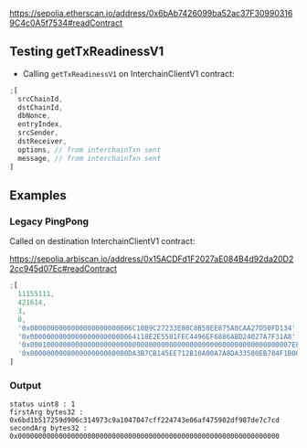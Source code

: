 https://sepolia.etherscan.io/address/0x6bAb7426099ba52ac37F309903169C4c0A5f7534#readContract

## Testing getTxReadinessV1

- Calling `getTxReadinessV1` on InterchainClientV1 contract:

```ts
;[
  srcChainId,
  dstChainId,
  dbNonce,
  entryIndex,
  srcSender,
  dstReceiver,
  options, // from interchainTxn sent
  message, // from interchainTxn sent
]
```

## Examples

### Legacy PingPong

Called on destination InterchainClientV1 contract:

https://sepolia.arbiscan.io/address/0x15ACDFd1F2027aE084B4d92da20D22cc945d07Ec#readContract

```ts
;[
  11155111,
  421614,
  3,
  0,
  '0x0000000000000000000000006C10B9C27233E80C8B58EE875A0CAA27D50FD134',
  '0x00000000000000000000000064118E2E5581FEC4496EF6886ABD24027A7F31A8',
  '0x0001000000000000000000000000000000000000000000000000000000000007EF400000000000000000000000000000000000000000000000000000000000000000',
  '0x000000000000000000000000DA3B7CB145EE712B10A00A7A8DA33580EB784F1B00000000000000000000000030591ABA8544F4DEB7BC9846D303787482C75E130000000000000000000000000000000000000000000000000000000000000000000000000000000000000000000000000000000000000000000000000000008000000000000000000000000000000000000000000000000000000000000000200000000000000000000000000000000000000000000000000000000000000001',
]
```

### Output

```
status uint8 : 1
firstArg bytes32 : 0x6bd1b517259d906c314973c9a1047047cff224743e06af475902df987de7c7cd
secondArg bytes32 : 0x0000000000000000000000000000000000000000000000000000000000000000
```
